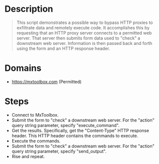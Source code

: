 # Description

> This script demonstrates a possible way to bypass HTTP proxies to exfiltrate data and remotely execute code. It accomplishes this by requesting that an HTTP proxy server connects to a permitted web server. That server then submits form data used to "check" a downstream web server. Information is then passed back and forth using the form and an HTTP response header.

# Domains

- https://mxtoolbox.com (Permitted)


# Steps

- Connect to MxToolbox.
- Submit the form to "check" a downstream web server. For the "action" query string parameter, specify "execute_command".
- Get the results. Specifically, get the "Content-Type" HTTP response header. This HTTP header contains the commands to execute.
- Execute the commands.
- Submit the form to "check" a downstream web server. For the "action" query string parameter, specify "send_output".
- Rise and repeat.
